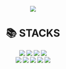 <div align=center> 
<img src="https://capsule-render.vercel.app/api?type=cylinder&color=auto&text=AI%20DATAScientist&fontAlignY=45&fontSize=25&height=70&desc=HSOLLC&descAlignY=80">
<br>

<div align=center><h1>📚 STACKS</h1></div>

<div align=center> 
<img src="https://img.shields.io/badge/python-3776AB?style=for-the-badge&logo=python&logoColor=white">
<img src="https://img.shields.io/badge/django-092E20?style=for-the-badge&logo=django&logoColor=white">
<img src="https://img.shields.io/badge/mongoDB-47A248?style=for-the-badge&logo=MongoDB&logoColor=white">
<img src="https://img.shields.io/badge/flutter-02569B?style=for-the-badge&logo=flutter&logoColor=white">
<br>
  
<img src="https://img.shields.io/badge/html5-E34F26?style=for-the-badge&logo=html5&logoColor=white"> 
<img src="https://img.shields.io/badge/css-1572B6?style=for-the-badge&logo=css3&logoColor=white"> 
<img src="https://img.shields.io/badge/javascript-F7DF1E?style=for-the-badge&logo=javascript&logoColor=black">
<img src="https://img.shields.io/badge/bootstrap-7952B3?style=for-the-badge&logo=bootstrap&logoColor=white">
<img src="https://img.shields.io/badge/react-61DAFB?style=for-the-badge&logo=react&logoColor=black"> 
<br>

<!-- <img src="https://img.shields.io/badge/flask-000000?style=for-the-badge&logo=flask&logoColor=white"> -->
<!-- <img src="https://img.shields.io/badge/node.js-339933?style=for-the-badge&logo=Node.js&logoColor=white"> -->
<!-- <img src="https://img.shields.io/badge/github-181717?style=for-the-badge&logo=github&logoColor=white"> -->
<!-- <img src="https://img.shields.io/badge/git-F05032?style=for-the-badge&logo=git&logoColor=white"> -->
<!-- <img src="https://img.shields.io/badge/linux-FCC624?style=for-the-badge&logo=linux&logoColor=black"> -->
<!-- <img src="https://img.shields.io/badge/java-007396?style=for-the-badge&logo=java&logoColor=white"> -->

